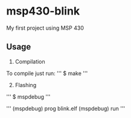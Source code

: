 # msp430-blink
My first project using MSP 430

## Usage

1. Compilation

To compile just run:
'''
$ make
'''

2. Flashing

''' 
$ mspdebug 
'''

''' 
(mspdebug) prog blink.elf
(mspdebug) run
'''